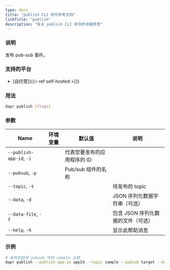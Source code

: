 ```yaml
---
type: docs
title: "publish CLI 命令参考文档"
linkTitle: "publish"
description: "有关 publish CLI 命令的详细信息"
---
```


### 说明

发布 pub-sub 事件。

### 支持的平台

- [自托管]({{< ref self-hosted >}})

### 用法

```bash
dapr publish [flags]
```

### 参数

| Name                     | 环境变量 | 默认值             | 说明                   |
| ------------------------ | ---- | --------------- | -------------------- |
| `--publish-app-id`, `-i` |      | 代表您要发布的应用程序的 ID |                      |
| `--pubsub`, `-p`         |      | Pub/sub 组件的名称   |                      |
| `--topic`, `-t`          |      |                 | 待发布的 topic           |
| `--data`, `-d`           |      |                 | JSON 序列化数据字符串（可选）    |
| `--data-file`, `-f`      |      |                 | 包含 JSON 序列化数据的文件（可选） |
| `--help`, `-h`           |      |                 | 显示此帮助消息              |


### 示例

```bash
# 发布到目标 pubsub 中的 sample 主题
dapr publish --publish-app-id appId --topic sample --pubsub target --data '{"key":"value"}'
```
